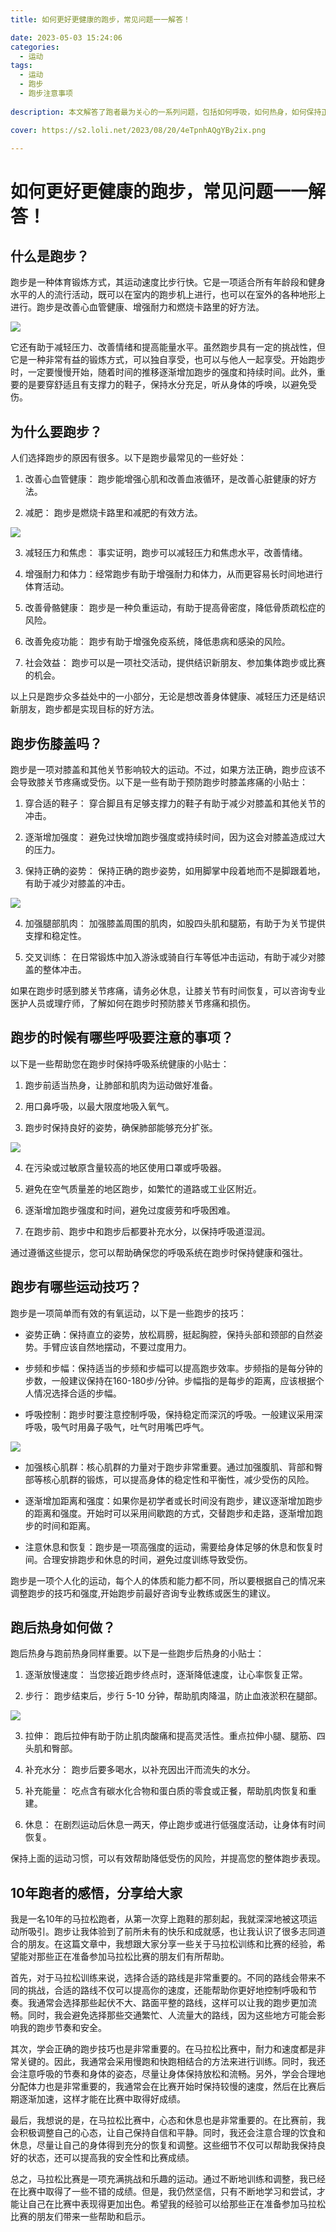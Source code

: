 ```yaml
---
title: 如何更好更健康的跑步，常见问题一一解答！

date: 2023-05-03 15:24:06
categories:
  - 运动
tags:
  - 运动
  - 跑步
  - 跑步注意事项
  
description: 本文解答了跑者最为关心的一系列问题，包括如何呼吸，如何热身，如何保持正确的跑姿，如何跑后热身等。。

cover: https://s2.loli.net/2023/08/20/4eTpnhAQgYBy2ix.png

---
```


# 如何更好更健康的跑步，常见问题一一解答！

## 什么是跑步？

跑步是一种体育锻炼方式，其运动速度比步行快。它是一项适合所有年龄段和健身水平的人的流行活动，既可以在室内的跑步机上进行，也可以在室外的各种地形上进行。跑步是改善心血管健康、增强耐力和燃烧卡路里的好方法。

![](https://s2.loli.net/2023/08/20/4eTpnhAQgYBy2ix.png)

它还有助于减轻压力、改善情绪和提高能量水平。虽然跑步具有一定的挑战性，但它是一种非常有益的锻炼方式，可以独自享受，也可以与他人一起享受。开始跑步时，一定要慢慢开始，随着时间的推移逐渐增加跑步的强度和持续时间。此外，重要的是要穿舒适且有支撑力的鞋子，保持水分充足，听从身体的呼唤，以避免受伤。

## 为什么要跑步？

人们选择跑步的原因有很多。以下是跑步最常见的一些好处：

1. 改善心血管健康： 跑步能增强心肌和改善血液循环，是改善心脏健康的好方法。

2. 减肥： 跑步是燃烧卡路里和减肥的有效方法。

![](https://s2.loli.net/2023/08/20/UCcZvdjE4G5YkeW.png)

3. 减轻压力和焦虑： 事实证明，跑步可以减轻压力和焦虑水平，改善情绪。

4. 增强耐力和体力：经常跑步有助于增强耐力和体力，从而更容易长时间地进行体育活动。

5. 改善骨骼健康： 跑步是一种负重运动，有助于提高骨密度，降低骨质疏松症的风险。

6. 改善免疫功能： 跑步有助于增强免疫系统，降低患病和感染的风险。

7. 社会效益： 跑步可以是一项社交活动，提供结识新朋友、参加集体跑步或比赛的机会。

以上只是跑步众多益处中的一小部分，无论是想改善身体健康、减轻压力还是结识新朋友，跑步都是实现目标的好方法。

## 跑步伤膝盖吗？

跑步是一项对膝盖和其他关节影响较大的运动。不过，如果方法正确，跑步应该不会导致膝关节疼痛或受伤。以下是一些有助于预防跑步时膝盖疼痛的小贴士：


1. 穿合适的鞋子： 穿合脚且有足够支撑力的鞋子有助于减少对膝盖和其他关节的冲击。

2. 逐渐增加强度： 避免过快增加跑步强度或持续时间，因为这会对膝盖造成过大的压力。

3. 保持正确的姿势： 保持正确的跑步姿势，如用脚掌中段着地而不是脚跟着地，有助于减少对膝盖的冲击。

![](https://s2.loli.net/2023/08/20/cCINBkDYVgR2Fhu.png)

4. 加强腿部肌肉： 加强膝盖周围的肌肉，如股四头肌和腿筋，有助于为关节提供支撑和稳定性。

5. 交叉训练： 在日常锻炼中加入游泳或骑自行车等低冲击运动，有助于减少对膝盖的整体冲击。

如果在跑步时感到膝关节疼痛，请务必休息，让膝关节有时间恢复，可以咨询专业医护人员或理疗师，了解如何在跑步时预防膝关节疼痛和损伤。

## 跑步的时候有哪些呼吸要注意的事项？

以下是一些帮助您在跑步时保持呼吸系统健康的小贴士：


1. 跑步前适当热身，让肺部和肌肉为运动做好准备。

2. 用口鼻呼吸，以最大限度地吸入氧气。

3. 跑步时保持良好的姿势，确保肺部能够充分扩张。

![](https://s2.loli.net/2023/08/20/7pr8VfHGmNkzvSC.png)

4. 在污染或过敏原含量较高的地区使用口罩或呼吸器。

5. 避免在空气质量差的地区跑步，如繁忙的道路或工业区附近。

6. 逐渐增加跑步强度和时间，避免过度疲劳和呼吸困难。

7. 在跑步前、跑步中和跑步后都要补充水分，以保持呼吸道湿润。

通过遵循这些提示，您可以帮助确保您的呼吸系统在跑步时保持健康和强壮。

## 跑步有哪些运动技巧？

跑步是一项简单而有效的有氧运动，以下是一些跑步的技巧：


- 姿势正确：保持直立的姿势，放松肩膀，挺起胸腔，保持头部和颈部的自然姿势。手臂应该自然地摆动，不要过度用力。

- 步频和步幅：保持适当的步频和步幅可以提高跑步效率。步频指的是每分钟的步数，一般建议保持在160-180步/分钟。步幅指的是每步的距离，应该根据个人情况选择合适的步幅。

- 呼吸控制：跑步时要注意控制呼吸，保持稳定而深沉的呼吸。一般建议采用深呼吸，吸气时用鼻子吸气，吐气时用嘴巴呼气。

![](https://s2.loli.net/2023/08/20/Rr2TcBCfa5Axp4L.png)

- 加强核心肌群：核心肌群的力量对于跑步非常重要。通过加强腹肌、背部和臀部等核心肌群的锻炼，可以提高身体的稳定性和平衡性，减少受伤的风险。

- 逐渐增加距离和强度：如果你是初学者或长时间没有跑步，建议逐渐增加跑步的距离和强度。开始时可以采用间歇跑的方式，交替跑步和走路，逐渐增加跑步的时间和距离。

- 注意休息和恢复：跑步是一项高强度的运动，需要给身体足够的休息和恢复时间。合理安排跑步和休息的时间，避免过度训练导致受伤。

跑步是一项个人化的运动，每个人的体质和能力都不同，所以要根据自己的情况来调整跑步的技巧和强度,开始跑步前最好咨询专业教练或医生的建议。

## 跑后热身如何做？

跑后热身与跑前热身同样重要。以下是一些跑步后热身的小贴士：

1. 逐渐放慢速度： 当您接近跑步终点时，逐渐降低速度，让心率恢复正常。

2. 步行： 跑步结束后，步行 5-10 分钟，帮助肌肉降温，防止血液淤积在腿部。

![](https://s2.loli.net/2023/08/20/6XC73i4GArLfRkh.png)

3. 拉伸： 跑后拉伸有助于防止肌肉酸痛和提高灵活性。重点拉伸小腿、腿筋、四头肌和臀部。

4. 补充水分： 跑步后要多喝水，以补充因出汗而流失的水分。

5. 补充能量： 吃点含有碳水化合物和蛋白质的零食或正餐，帮助肌肉恢复和重建。

6. 休息： 在剧烈运动后休息一两天，停止跑步或进行低强度活动，让身体有时间恢复。

保持上面的运动习惯，可以有效帮助降低受伤的风险，并提高您的整体跑步表现。

## 10年跑者的感悟，分享给大家

我是一名10年的马拉松跑者，从第一次穿上跑鞋的那刻起，我就深深地被这项运动所吸引。跑步让我体验到了前所未有的快乐和成就感，也让我认识了很多志同道合的朋友。在这篇文章中，我想跟大家分享一些关于马拉松训练和比赛的经验，希望能对那些正在准备参加马拉松比赛的朋友们有所帮助。

首先，对于马拉松训练来说，选择合适的路线是非常重要的。不同的路线会带来不同的挑战，合适的路线不仅可以提高你的速度，还能帮助你更好地控制呼吸和节奏。我通常会选择那些起伏不大、路面平整的路线，这样可以让我的跑步更加流畅。同时，我会避免选择那些交通繁忙、人流量大的路线，因为这些地方可能会影响我的跑步节奏和安全。

其次，学会正确的跑步技巧也是非常重要的。在马拉松比赛中，耐力和速度都是非常关键的。因此，我通常会采用慢跑和快跑相结合的方法来进行训练。同时，我还会注意呼吸的节奏和身体的姿态，尽量让身体保持放松和流畅。另外，学会合理地分配体力也是非常重要的，我通常会在比赛开始时保持较慢的速度，然后在比赛后期逐渐加速，这样才能在比赛中取得好成绩。

最后，我想说的是，在马拉松比赛中，心态和休息也是非常重要的。在比赛前，我会积极调整自己的心态，让自己保持自信和平静。同时，我还会注意合理的饮食和休息，尽量让自己的身体得到充分的恢复和调整。这些细节不仅可以帮助我保持良好的状态，还可以提高我的安全性和比赛成绩。

总之，马拉松比赛是一项充满挑战和乐趣的运动。通过不断地训练和调整，我已经在比赛中取得了一些不错的成绩。但是，我仍然坚信，只有不断地学习和尝试，才能让自己在比赛中表现得更加出色。希望我的经验可以给那些正在准备参加马拉松比赛的朋友们带来一些帮助和启示。

